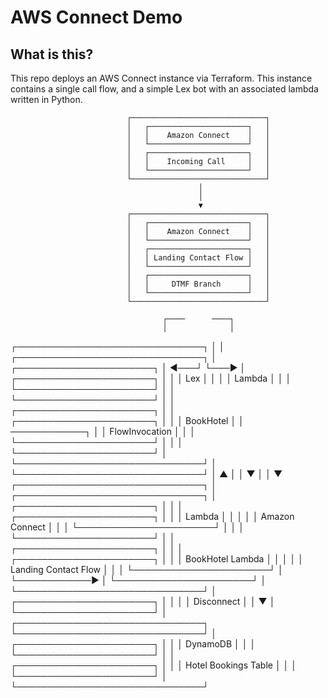 # AWS Connect Demo
## What is this?
This repo deploys an AWS Connect instance via Terraform. This instance contains a single call flow, and a simple Lex bot with an associated lambda written in Python.

                              ┌──────────────────────────────┐
                              │   ┌──────────────────────┐   │
                              │   │    Amazon Connect    │   │
                              │   └──────────────────────┘   │
                              │   ┌──────────────────────┐   │
                              │   │    Incoming Call     │   │
                              │   └──────────────────────┘   │
                              └──────────────────────────────┘
                                              │
                                              │
                                              ▼
                              ┌──────────────────────────────┐
                              │   ┌──────────────────────┐   │
                              │   │    Amazon Connect    │   │
                              │   └──────────────────────┘   │
                              │   ┌──────────────────────┐   │
                              │   │ Landing Contact Flow │   │
                              │   └──────────────────────┘   │
                              │   ┌──────────────────────┐   │
                              │   │     DTMF Branch      │   │
                              │   └──────────────────────┘   │
                              └──────────────────────────────┘

                                      ┌────      ────┐
                                      │              │
┌──────────────────────────────┐      │              │      ┌──────────────────────────────┐
│   ┌──────────────────────┐   │  ◀───┘              └───▶  │   ┌──────────────────────┐   │
│   │         Lex          │   │                            │   │        Lambda        │   │
│   └──────────────────────┘   │                            │   └──────────────────────┘   │
│   ┌──────────────────────┐   │                            │   ┌──────────────────────┐   │
│   │      BookHotel       │   │ ────────────┐              │   │    FlowInvocation    │   │
│   └──────────────────────┘   │             │              │   └──────────────────────┘   │
└──────────────────────────────┘             │              └──────────────────────────────┘
              │   ▲                          │                              │
              ▼   │                          │                              ▼
┌──────────────────────────────┐             │              ┌──────────────────────────────┐
│   ┌──────────────────────┐   │             │              │   ┌──────────────────────┐   │
│   │        Lambda        │   │             │              │   │    Amazon Connect    │   │
│   └──────────────────────┘   │             │              │   └──────────────────────┘   │
│   ┌──────────────────────┐   │             │              │   ┌──────────────────────┐   │
│   │   BookHotel Lambda   │   │             │              │   │ Landing Contact Flow │   │
│   └──────────────────────┘   │             └────────────▶ │   └──────────────────────┘   │
└──────────────────────────────┘                            │   ┌──────────────────────┐   │
                │                                           │   │      Disconnect      │   │
                ▼                                           │   └──────────────────────┘   │
┌──────────────────────────────┐                            └──────────────────────────────┘
│   ┌──────────────────────┐   │
│   │       DynamoDB       │   │
│   └──────────────────────┘   │
│   ┌──────────────────────┐   │
│   │ Hotel Bookings Table │   │
│   └──────────────────────┘   │
└──────────────────────────────┘